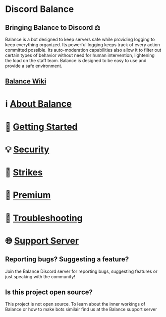 # Discord Balance

## Bringing Balance to Discord ⚖️
Balance is a bot designed to keep servers safe while providing logging to keep everything organized. Its powerful logging keeps track of every action committed possible. Its auto-moderation capabilities also allow it to filter out certain types of behavior without need for human intervention, lightening the load on the staff team. Balance is designed to be easy to use and provide a safe environment.

## [Balance Wiki](https://github.com/qasmokes/balance/wiki)
# ℹ [About Balance](https://github.com/qasmokes/balance/wiki/about)  
# 🔹 [Getting Started](https://github.com/qasmokes/balance/wiki/getting-started)  
# 💡 [Security](https://github.com/qasmokes/balance/wiki/security)  
# 🚩 [Strikes](https://github.com/qasmokes/balance/wiki/strikes)  
# 🔸 [Premium](https://github.com/qasmokes/balance/wiki/premium)  
# 🔌 [Troubleshooting](https://github.com/qasmokes/balance/wiki/troubleshooting)  
# 🌐 [Support Server](https://github.com/qasmokes/balance/invite)


## Reporting bugs? Suggesting a feature?
Join the Balance Discord server for reporting bugs, suggesting features or just speaking with the community!


## Is this project open source?
This project is not open source. To learn about the inner workings of Balance or how to make bots similair find us at the Balance support server
